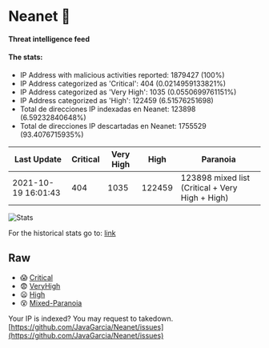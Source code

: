 # Neanet :hocho:
#### Threat intelligence feed
#### The stats:

- IP Address with malicious activities reported: 1879427 (100%)
- IP Address categorized as 'Critical':  404 (0.0214959133821%)
- IP Address categorized as 'Very High':  1035 (0.0550699761151%)
- IP Address categorized as 'High':  122459 (6.51576251698)
- Total de direcciones IP indexadas en Neanet:  123898 (6.59232840648%)
- Total de direcciones IP descartadas en Neanet:  1755529 (93.4076715935%)

| Last Update | Critical | Very High | High | Paranoia |
| --- | --- | --- | --- | --- |
| 2021-10-19 16:01:43 | 404 | 1035 | 122459 | 123898 mixed list (Critical + Very High + High)|

![Stats](https://docs.google.com/spreadsheets/d/e/2PACX-1vSnaNMIXVabIpDJjufMlzH7poXnshF3mgd8Is1g9ytUEzVsP5my4Trn8f-xkoLLQ38xpL3HtmUexLo6/pubchart?oid=501124687&format=image)

For the historical stats go to: [link](/stats.csv)
## Raw
- :scream: [Critical](https://raw.githubusercontent.com/JavaGarcia/Neanet/master/blacklists/neanet_critical.txt)
- :fearful: [VeryHigh](https://raw.githubusercontent.com/JavaGarcia/Neanet/master/blacklists/neanet_veryHigh.txtt)
- :frowning: [High](https://raw.githubusercontent.com/JavaGarcia/Neanet/master/blacklists/neanet_high.txt)
- :dizzy_face: [Mixed-Paranoia](https://raw.githubusercontent.com/JavaGarcia/Neanet/master/blacklists/neanet_all.txt)


Your IP is indexed? You may request to takedown. [https://github.com/JavaGarcia/Neanet/issues](https://github.com/JavaGarcia/Neanet/issues)

























































































































































































































































































































































































































































































































































































































































































































































































































































































































































































































































































































































































































































































































































































































































































































































































































































































































































































































































































































































































































































































































































































































































































































































































































































































































































































































































































































































































































































































































































































































































































































































































































































































































































































































































































































































































































































































































































































































































































































































































































































































































































































































































































































































































































































































































































































































































































































































































































































































































































































































































































































































































































































































































































































































































































































































































































































































































































































































































































































































































































































































































































































































































































































































































































































































































































































































































































































































































































































































































































































































































































































































































































































































































































































































































































































































































































































































































































































































































































































































































































































































































































































































































































































































































































































































































































































































































































































































































































































































































































































































































































































































































































































































































































































































































































































































































































































































































































































